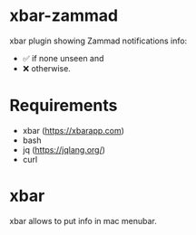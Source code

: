 # xbar-zammad
xbar plugin showing Zammad notifications info:
- ✅ if none unseen and
- ❌ otherwise.

# Requirements
- xbar (https://xbarapp.com)
- bash
- jq (https://jqlang.org/)
- curl

# xbar
xbar allows to put info in mac menubar.
